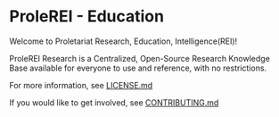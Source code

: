 # ProleREI - Education
Welcome to Proletariat Research, Education, Intelligence(REI)!

ProleREI Research is a Centralized, Open-Source Research Knowledge Base available for everyone to use and reference, with no restrictions. 

For more information, see [LICENSE.md](LICENSE.md)

If you would like to get involved, see [CONTRIBUTING.md](CONTRIBUTING.md)